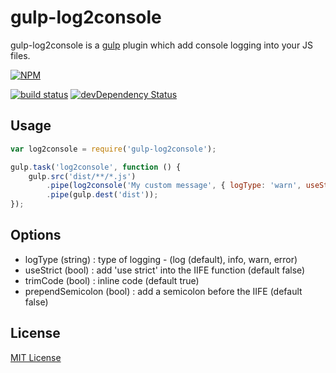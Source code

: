 # gulp-log2console

gulp-log2console is a [gulp](https://github.com/wearefractal/gulp) plugin which add console logging into your JS files.

[![NPM](https://nodei.co/npm/gulp-log2console.png?downloads=true&downloadRank=true&stars=true)](https://nodei.co/npm/gulp-log2console/)

[![build status](https://secure.travis-ci.org/julienmartin/gulp-log2console.svg)](http://travis-ci.org/julienmartin/gulp-log2console)
[![devDependency Status](https://david-dm.org/julienmartin/gulp-log2console/dev-status.svg)](https://david-dm.org/julienmartin/gulp-log2console#info=devDependencies)

## Usage

```javascript
var log2console = require('gulp-log2console');

gulp.task('log2console', function () {
    gulp.src('dist/**/*.js')
        .pipe(log2console('My custom message', { logType: 'warn', useStrict: true, trimCode: false, prependSemicolon: true }))
        .pipe(gulp.dest('dist'));
});
```

## Options

* logType (string) : type of logging - (log (default), info, warn, error)
* useStrict (bool) : add 'use strict' into the IIFE function (default false)
* trimCode (bool) : inline code (default true)
* prependSemicolon (bool) : add a semicolon before the IIFE (default false)

## License

[MIT License](http://en.wikipedia.org/wiki/MIT_License)
